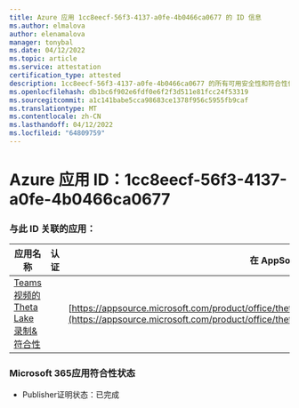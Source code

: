 ```yaml
---
title: Azure 应用 1cc8eecf-56f3-4137-a0fe-4b0466ca0677 的 ID 信息
ms.author: elmalova
author: elenamalova
manager: tonybal
ms.date: 04/12/2022
ms.topic: article
ms.service: attestation
certification_type: attested
description: 1cc8eecf-56f3-4137-a0fe-4b0466ca0677 的所有可用安全性和符合性信息。
ms.openlocfilehash: db1bc6f902e6fdf0e6f2f3d511e81fcc24f53319
ms.sourcegitcommit: a1c141babe5cca98683ce1378f956c5955fb9caf
ms.translationtype: MT
ms.contentlocale: zh-CN
ms.lasthandoff: 04/12/2022
ms.locfileid: "64809759"
---
```

# <a name="azure-app-id-1cc8eecf-56f3-4137-a0fe-4b0466ca0677"></a>Azure 应用 ID：1cc8eecf-56f3-4137-a0fe-4b0466ca0677


### <a name="apps-associated-with-this-id"></a>与此 ID 关联的应用：
| **应用名称** | **认证** | **在 AppSource 中查看** |
|--------------|---------------|-----------------------|
| [Teams视频的 Theta Lake 录制&amp;符合性](../forward/thetalake.thetalake_recording_and_compliance_for_teams.md) |  | [https://appsource.microsoft.com/product/office/thetalake.thetalake_recording_and_compliance_for_teams](https://appsource.microsoft.com/product/office/thetalake.thetalake_recording_and_compliance_for_teams) |

### <a name="microsoft-365-app-compliance-status"></a>Microsoft 365应用符合性状态
- Publisher证明状态：已完成
